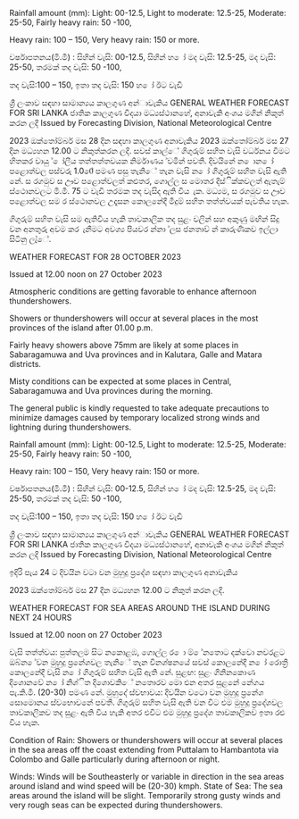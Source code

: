 Rainfall amount (mm): Light: 00-12.5, Light to moderate: 12.5-25, Moderate: 25-50, Fairly heavy rain: 50 -100,

Heavy rain: 100 – 150, Very heavy rain: 150 or more.

වර්ෂාපතනය(මි.මී) : සිහින් වැසි: 00-12.5, සිහින් හ ෝ මද වැසි: 12.5-25, මද වැසි: 25-50, තරමක් තද වැසි: 50 -100,

තද වැසි:100 – 150, ඉතා තද වැසි: 150 හ ෝ ඊට වැඩි

ශ්‍රී ලංකාව සඳහා සාමාන්‍යය කාලගුණ අන්‍ාවැකිය GENERAL WEATHER FORECAST FOR SRI LANKA ජාතික කාලගුණ විදයා මධ්‍යස්ථානහේ, අනාවැකි අංශය මගින් නිකුත් කරන ලදි Issued by Forecasting Division, National Meteorological Centre

2023 ඔක්තෝම්බර් මස 28 දින සඳහා කාලගුණ අනාවැකිය 2023 ඔක්තෝම්බර් මස 27 දින මධ්‍යහන 12.00 ට නිකුත්කරන ලදි. සවස් කාල්ේ ගිගුරුම් සහිත වැසි වර්ධනය වීමට හිතකර වායු ් ෝලීය තත්තත්තවයක නිර්මාණය ්වමින් පවතී. දිවයිනේ න ොන ෝ පළොත්වල පස්වරු 1.00ේ පමණ පසු තැනිේ තැන වැසි න ෝ ගිගුරුම් සහිත වැසි ඇති නේ. ස රගමුව ස ඌව පළොත්වලත් කළුතර, ගොල්ල ස මොතර දිස්ික්කවලත් ඇතැම් ස්ථොනවලට මි.මී. 75 ට වැඩි තරමක තද වැසිද ඇති විය ැක. මධ්‍යම, ස රගමුව ස ඌව පළොත්වල සම ර ස්ථොනවල උදෑසන කොලනේදී මීදුම් සහිත තත්ත්වයක් පැවතිය හැක.

ගිගුරුම් සහිත වැසි සම ඇතිවිය හැකි තාවකාලික තද සුළං වලින් සහ අකුණු මඟින් සිදු වන අනතුරු අවම කර ැනීමට අවශ්‍ය පියවර න්නා ්ලස ජනතාව් න් කාරුණිකව ඉල්ලා සිටිනු ලැ්ේ.

WEATHER FORECAST FOR 28 OCTOBER 2023

Issued at 12.00 noon on 27 October 2023

Atmospheric conditions are getting favorable to enhance afternoon thundershowers.

Showers or thundershowers will occur at several places in the most provinces of the island after 01.00 p.m.

Fairly heavy showers above 75mm are likely at some places in Sabaragamuwa and Uva provinces and in Kalutara, Galle and Matara districts.

Misty conditions can be expected at some places in Central, Sabaragamuwa and Uva provinces during the morning.

The general public is kindly requested to take adequate precautions to minimize damages caused by temporary localized strong winds and lightning during thundershowers.

Rainfall amount (mm): Light: 00-12.5, Light to moderate: 12.5-25, Moderate: 25-50, Fairly heavy rain: 50 -100,

Heavy rain: 100 – 150, Very heavy rain: 150 or more.

වර්ෂාපතනය(මි.මී) : සිහින් වැසි: 00-12.5, සිහින් හ ෝ මද වැසි: 12.5-25, මද වැසි: 25-50, තරමක් තද වැසි: 50 -100,

තද වැසි:100 – 150, ඉතා තද වැසි: 150 හ ෝ ඊට වැඩි

ශ්‍රී ලංකාව සඳහා සාමාන්‍යය කාලගුණ අන්‍ාවැකිය GENERAL WEATHER FORECAST FOR SRI LANKA ජාතික කාලගුණ විදයා මධ්‍යස්ථානහේ, අනාවැකි අංශය මගින් නිකුත් කරන ලදි Issued by Forecasting Division, National Meteorological Centre

ඉදිරි පැය 24 ට දිවයින වටා වන මුහුදු ප්‍රදේශ සඳහා කාලගුණ අනාවැකිය

2023 ඔක්තෝම්බර් මස 27 දින මධ්‍යහන 12.00 ට නිකුත් කරන ලදි.

WEATHER FORECAST FOR SEA AREAS AROUND THE ISLAND DURING NEXT 24 HOURS

Issued at 12.00 noon on 27 October 2023

වැසි තත්ත්වය: පුත්තලම සිට නකොළඹ, ගොල්ල ර ො ම් ේනතොට දක්වො නවරළට ඔබ්න ේවන මුහුදු ප්‍රනේශවල තැනිේ තැන විනශ්ෂනයේ සවස් කොලනේදී න ෝ රොත්‍රී කොලනේදී වැසි න ෝ ගිගුරුම් සහිත වැසි ඇති නේ. සුළඟ: සුළං ගිනිනකොණ දිශොනවේ න ෝ නිශ්ිත දිශොවකිේ නතොරව මො එන අතර සුළනේ නේගය පැ.කි.මී. (20-30) පමණ නේ. මුහුදේ ස්වභාවය: දිවයින වටො වන මුහුදු ප්‍රනේශ සොමොනය ස්වභොවනේ පවතී. ගිගුරුම් සහිත වැසි ඇති වන විට එම මුහුදු ප්‍රදේශවල තාවකාලිකව තද සුළං ඇති විය හැකි අතර එවිට එම මුහුදු ප්‍රදේශ තාවකාලිකව ඉතා රළු විය හැක.

Condition of Rain: Showers or thundershowers will occur at several places in the sea areas off the coast extending from Puttalam to Hambantota via Colombo and Galle particularly during afternoon or night.

Winds: Winds will be Southeasterly or variable in direction in the sea areas around island and wind speed will be (20-30) kmph. State of Sea: The sea areas around the island will be slight. Temporarily strong gusty winds and very rough seas can be expected during thundershowers.